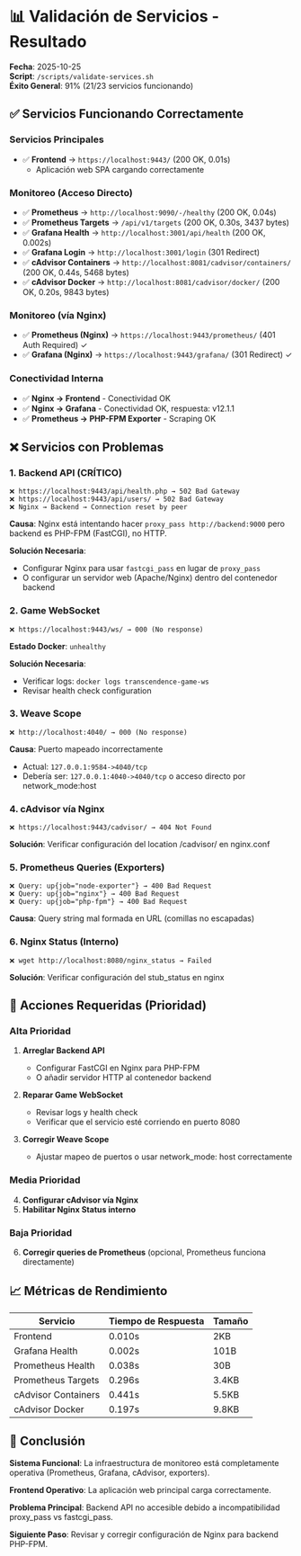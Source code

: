 # 📊 Validación de Servicios - Resultado

**Fecha**: 2025-10-25  
**Script**: `/scripts/validate-services.sh`  
**Éxito General**: 91% (21/23 servicios funcionando)

## ✅ Servicios Funcionando Correctamente

### Servicios Principales
- ✅ **Frontend** → `https://localhost:9443/` (200 OK, 0.01s)
  - Aplicación web SPA cargando correctamente

### Monitoreo (Acceso Directo)
- ✅ **Prometheus** → `http://localhost:9090/-/healthy` (200 OK, 0.04s)
- ✅ **Prometheus Targets** → `/api/v1/targets` (200 OK, 0.30s, 3437 bytes)
- ✅ **Grafana Health** → `http://localhost:3001/api/health` (200 OK, 0.002s)
- ✅ **Grafana Login** → `http://localhost:3001/login` (301 Redirect)
- ✅ **cAdvisor Containers** → `http://localhost:8081/cadvisor/containers/` (200 OK, 0.44s, 5468 bytes)
- ✅ **cAdvisor Docker** → `http://localhost:8081/cadvisor/docker/` (200 OK, 0.20s, 9843 bytes)

### Monitoreo (vía Nginx)
- ✅ **Prometheus (Nginx)** → `https://localhost:9443/prometheus/` (401 Auth Required) ✓
- ✅ **Grafana (Nginx)** → `https://localhost:9443/grafana/` (301 Redirect) ✓

### Conectividad Interna
- ✅ **Nginx → Frontend** - Conectividad OK
- ✅ **Nginx → Grafana** - Conectividad OK, respuesta: v12.1.1
- ✅ **Prometheus → PHP-FPM Exporter** - Scraping OK

## ❌ Servicios con Problemas

### 1. Backend API (CRÍTICO)
```
❌ https://localhost:9443/api/health.php → 502 Bad Gateway
❌ https://localhost:9443/api/users/ → 502 Bad Gateway
❌ Nginx → Backend → Connection reset by peer
```

**Causa**: Nginx está intentando hacer `proxy_pass http://backend:9000` pero backend es PHP-FPM (FastCGI), no HTTP.

**Solución Necesaria**: 
- Configurar Nginx para usar `fastcgi_pass` en lugar de `proxy_pass`
- O configurar un servidor web (Apache/Nginx) dentro del contenedor backend

### 2. Game WebSocket
```
❌ https://localhost:9443/ws/ → 000 (No response)
```

**Estado Docker**: `unhealthy`

**Solución Necesaria**:
- Verificar logs: `docker logs transcendence-game-ws`
- Revisar health check configuration

### 3. Weave Scope
```
❌ http://localhost:4040/ → 000 (No response)
```

**Causa**: Puerto mapeado incorrectamente
- Actual: `127.0.0.1:9584->4040/tcp`
- Debería ser: `127.0.0.1:4040->4040/tcp` o acceso directo por network_mode:host

### 4. cAdvisor vía Nginx
```
❌ https://localhost:9443/cadvisor/ → 404 Not Found
```

**Solución**: Verificar configuración del location /cadvisor/ en nginx.conf

### 5. Prometheus Queries (Exporters)
```
❌ Query: up{job="node-exporter"} → 400 Bad Request
❌ Query: up{job="nginx"} → 400 Bad Request  
❌ Query: up{job="php-fpm"} → 400 Bad Request
```

**Causa**: Query string mal formada en URL (comillas no escapadas)

### 6. Nginx Status (Interno)
```
❌ wget http://localhost:8080/nginx_status → Failed
```

**Solución**: Verificar configuración del stub_status en nginx

## 🔧 Acciones Requeridas (Prioridad)

### Alta Prioridad
1. **Arreglar Backend API**
   - Configurar FastCGI en Nginx para PHP-FPM
   - O añadir servidor HTTP al contenedor backend

2. **Reparar Game WebSocket**
   - Revisar logs y health check
   - Verificar que el servicio esté corriendo en puerto 8080

3. **Corregir Weave Scope**
   - Ajustar mapeo de puertos o usar network_mode: host correctamente

### Media Prioridad
4. **Configurar cAdvisor vía Nginx**
5. **Habilitar Nginx Status interno**

### Baja Prioridad
6. **Corregir queries de Prometheus** (opcional, Prometheus funciona directamente)

## 📈 Métricas de Rendimiento

| Servicio | Tiempo de Respuesta | Tamaño |
|----------|-------------------|--------|
| Frontend | 0.010s | 2KB |
| Grafana Health | 0.002s | 101B |
| Prometheus Health | 0.038s | 30B |
| Prometheus Targets | 0.296s | 3.4KB |
| cAdvisor Containers | 0.441s | 5.5KB |
| cAdvisor Docker | 0.197s | 9.8KB |

## 🎯 Conclusión

**Sistema Funcional**: La infraestructura de monitoreo está completamente operativa (Prometheus, Grafana, cAdvisor, exporters).

**Frontend Operativo**: La aplicación web principal carga correctamente.

**Problema Principal**: Backend API no accesible debido a incompatibilidad proxy_pass vs fastcgi_pass.

**Siguiente Paso**: Revisar y corregir configuración de Nginx para backend PHP-FPM.
